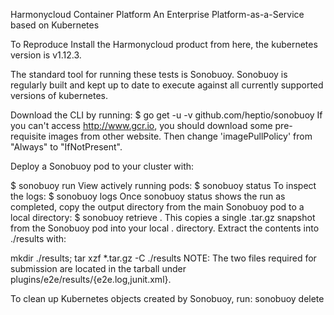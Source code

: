 Harmonycloud Container Platform
An Enterprise Platform-as-a-Service based on Kubernetes

To Reproduce
Install the Harmonycloud product from here, the kubernetes version is v1.12.3.

The standard tool for running these tests is Sonobuoy. Sonobuoy is regularly built and kept up to date to execute against all currently supported versions of kubernetes.

Download the CLI by running:
$ go get -u -v github.com/heptio/sonobuoy
If you can't access http://www.gcr.io, you should download some pre-requisite images from other website. Then change 'imagePullPolicy' from "Always" to "IfNotPresent".

Deploy a Sonobuoy pod to your cluster with:

$ sonobuoy run
View actively running pods:
$ sonobuoy status 
To inspect the logs:
$ sonobuoy logs
Once sonobuoy status shows the run as completed, copy the output directory from the main Sonobuoy pod to a local directory:
$ sonobuoy retrieve .
This copies a single .tar.gz snapshot from the Sonobuoy pod into your local . directory. Extract the contents into ./results with:

mkdir ./results; tar xzf *.tar.gz -C ./results
NOTE: The two files required for submission are located in the tarball under plugins/e2e/results/{e2e.log,junit.xml}.

To clean up Kubernetes objects created by Sonobuoy, run:
sonobuoy delete